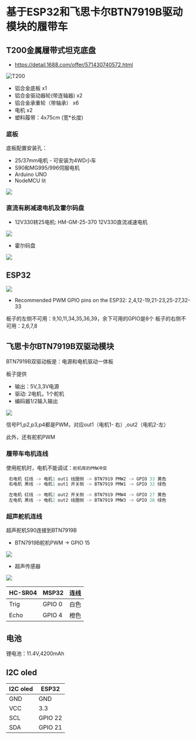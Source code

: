 #  基于ESP32和飞思卡尔BTN7919B驱动模块的履带车

## T200金属履带式坦克底盘

* https://detail.1688.com/offer/571430740572.html

![T200](img/T200.jpg)

* 铝合金底板 x1
* 铝合金驱动器轮(带连轴器) x2
* 铝合金承重轮（带轴承） x6
* 电机 x2
* 塑料履带：4x75cm (宽*长度)

### 底板

底板配置安装孔：
 
* 25/37mm电机 - 可安装为4WD小车
* S90和MG995/996伺服电机
* Arduino UNO
* NodeMCU lit

![](img/T200-Chassis.jpg)

### 直流有刷减速电机及霍尔码盘
   
* 12V330转25电机: HM-GM-25-370 12V330直流减速电机

![](img/T200-motor.jpg)

* 霍尔码盘

![](img/T200-hall_sensor.jpg)

## ESP32 

![](img/esp32_pinout.jpg)

* Recommended PWM GPIO pins on the ESP32: 2,4,12-19,21-23,25-27,32-33

板子的左侧不可用：9,10,11,34,35,36,39，余下可用的GPIO是8个
板子的右侧不可用：2,6,7,8

## 飞思卡尔BTN7919B双驱动模块

BTN7919B双驱动板是：电源和电机驱动一体板

板子提供
* 输出：5V,3,3V电源
* 驱动: 2电机，1个舵机
* 编码器1/2输入输出
  
![](img/BTN7919B.jpg)

信号P1,p2,p3,p4都是PWM，对应out1（电机1- 右）,out2（电机2-左）

此外，还有舵机PWM

### 履带车电机连线

使用舵机时，电机不能调试：`舵机库的PMW冲突`

```c
 右电机 红线 -> 电机1 out1 线圈侧 -> BTN7919 PMW2 -> GPIO 33 黄色
 右电机 黑线 -> 电机1 out1 开关侧 -> BTN7919 PMW1 -> GPIO 32 绿色

 左电机 红线 -> 电机2 out2 开关侧 -> BTN7919 PMW4 -> GPIO 27 黄色
 左电机 黑线 -> 电机2 out2 线圈侧 -> BTN7919 PMW3 -> GPIO 26 绿色 
```

### 超声舵机连线

超声舵机S90连接到BTN7919B

* BTN7919B舵机PWM -> GPIO 15

![](img/s90_servo.jpg)

* 超声传感器

![](img/hc-sr04.jpg)

| HC-SR04    |  MSP32    | 连线 |  
|-----------|------------|------|
| Trig      |  GPIO 0   | 白色 |
| Echo      |  GPIO 4   | 橙色 |

## 电池

锂电池：11.4V,4200mAh

## I2C oled  

|I2C oled|	ESP32|
|------|------|
|GND   | GND  |
|VCC   | 3.3  |
|SCL   | GPIO 22|
|SDA   | GPIO 21|




